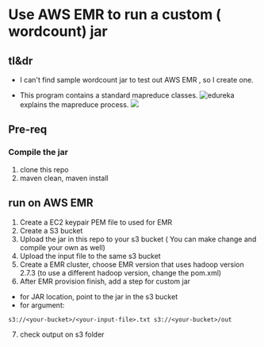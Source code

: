 # Use AWS EMR to run a custom ( wordcount) jar

## tl&dr
- I can't find  sample wordcount jar to test out AWS EMR , so I create one. 

- This program contains a standard mapreduce classes. ![edureka](https://www.edureka.co/blog/mapreduce-tutorial/) explains the mapreduce process.
![](https://s3-us-west-2.amazonaws.com/donot-delete-github-image/Screen+Shot+2019-01-27+at+12.20.20+PM.png)

## Pre-req

### Compile the jar
1. clone this repo
2. maven clean, maven install 

## run on AWS EMR
1. Create a EC2 keypair PEM file to used for EMR
2. Create a S3 bucket 
3. Upload the jar in this repo to your s3 bucket ( You can make change and compile your own as well)
4. Upload the input file to the same s3 bucket 
5. Create a EMR cluster, choose EMR version that uses hadoop version 2.7.3 (to use a different hadoop version, change the pom.xml)
6. After EMR provision finish, add a step for custom jar
- for JAR location, point to the jar in the s3 bucket
- for argument:
```
s3://<your-bucket>/<your-input-file>.txt s3://<your-bucket>/out
```
7. check output on s3 folder


